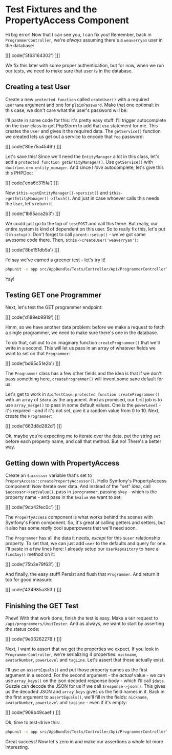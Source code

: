 # Test Fixtures and the PropertyAccess Component

Hi big error! Now that I can see you, I can fix you! Remember, back in
`ProgrammerController`, we're *always* assuming there's a `weaverryan` user
in the database:

[[[ code('5f63164302') ]]]

We fix this later with some proper authentication, but for now, when we run
our tests, we need to make sure that user is in the database.

## Creating a test User

Create a new `protected function` called `crateUser()` with a required `username`
argument and one for `plainPassword`. Make that one optional: in this case,
we don't care what the user's password will be:

I'll paste in some code for this: it's pretty easy stuff. I'll trigger autocomplete
on the `User` class to get PhpStorm to add that `use` statement for me. This
creates the `User` and gives it the required data. The `getService()` function
we created lets us get out a service to encode that `foo` password:

[[[ code('80e75a4546') ]]]

Let's save this! Since we'll need the `EntityManager` a lot in this class,
let's add a `protected function getEntityManager()`. Use `getService()` with
`doctrine.orm.entity_manager`. And since I *love* autocomplete, let's give
this this PHPDoc:

[[[ code('eda6c315fa') ]]]

Now `$this->getEntityManager()->persist()` and `$this->getEntityManager()->flush()`.
And just in case whoever calls this needs the `User`, let's return it.

[[[ code('1b95aca2b3') ]]]

We could just go to the top of `testPOST` and call this there. But really,
our entire system is kind of dependent on this user. So to really fix this,
let's put it in `setup()`. Don't forget to call `parent::setup()` - we've
got some awesome code there. Then, `$this->createUser('weaverryan')`:

[[[ code('8be151db5a') ]]]

I'd say we've earned a greener test - let's try it!

```bash
phpunit -c app src/AppBundle/Tests/Controller/Api/ProgrammerControllerTest.php
```

Yay!

## Testing GET one Programmer

Next, let's test the GET programmer endpoint:

[[[ code('d189eb9919') ]]]

Hmm, so we have another data problem: before we make a request to fetch a
single programmer, we need to make sure there's one in the database.

To do that, call out to an imaginary function `createProgrammer()` that we'll
write in a second. This will let us pass in an array of whatever fields we
want to set on that `Programmer`:

[[[ code('bd65c51e2b') ]]]

The `Programmer` class has a few other fields and the idea is that if we
don't pass something here, `createProgrammer()` will invent some sane default
for us.

Let's get to work in `ApiTestCase`: `protected function createProgrammer()`
with an array of `$data` as the argument. And as promised, our first job
is to use `array_merge()` to pass in some default values. One is the `powerLevel` -
it's required - and if it's not set, give it a random value from 0 to 10.
Next, create the `Programmer`:

[[[ code('663d8d282d') ]]]

Ok, maybe you're expecting me to iterate over the data, put the string `set`
before each property name, and call that method. But no! There's a better way.

## Getting down with PropertyAccess

Create an `$accessor` variable that's set to `ProperyAccess::createPropertyAccessor()`.
Hello Symfony's PropertyAccess component! *Now* iterate over data. And instead
of the "set" idea, call `$accessor->setValue()`, pass in `$programmer`,
passing `$key` - which is the property name - and pass in the `$value` we
want to set:

[[[ code('9cb42fec0c') ]]]

The `PropertyAccess` component is what works behind the scenes with Symfony's
Form component. So, it's great at calling getters and setters, but it also
has some *really* cool superpowers that we'll need soon.

The `Programmer` has all the data it needs, *except* for this `$user` relationship
property. To set that, we can just add `user` to the defaults and query for
one. I'll paste in a few lines here: I already setup our `UserRepository`
to have a `findAny()` method on it:

[[[ code('75b3e79f63') ]]]

And finally, the easy stuff! Persist and flush that `Programmer`. And return
it too for good measure:

[[[ code('434985a353') ]]]

## Finishing the GET Test

Phew! With that work done, finish the test is easy. Make a `GET` request
to `/api/programmers/UnitTester`. And as always, we want to start by asserting
the status code:

[[[ code('9e03262278') ]]]

Next, I want to assert that we get the properties we expect. If you look
in `ProgrammerController`, we're serializing 4 properties: `nickname`, `avatarNumber`,
`powerLevel` and `tagLine`. Let's assert that those actually exist.

I'll use an `assertEquals()` and put those property names as the first argument
in a second. For the second argument - the *actual* value - we can use `array_keys()`
on the json decoded response body - which I'll call `$data`. Guzzle can decode
the JSON for us if we call `$response->json()`. This gives us the decoded
JSON and `array_keys` gives us the field names in it. Back in the first argument
to `assertEquals()`, we'll fill in the fields: `nickname`, `avatarNumber`,
`powerLevel` and `tagLine` - even if it's empty:

[[[ code('909b49caef') ]]]

Ok, time to test-drive this:

```bash
phpunit -c app src/AppBundle/Tests/Controller/Api/ProgrammerControllerTest.php
```

Great success! Now let's zero in and make our assertions a whole lot more
interesting.
